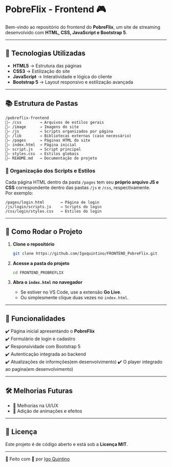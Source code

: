 # PobreFlix - Frontend 🎮

Bem-vindo ao repositório do frontend do **PobreFlix**, um site de streaming desenvolvido com **HTML, CSS, JavaScript e Bootstrap 5**.

---

## 📌 Tecnologias Utilizadas

- **HTML5** → Estrutura das páginas  
- **CSS3** → Estilização do site  
- **JavaScript** → Interatividade e lógica do cliente  
- **Bootstrap 5** → Layout responsivo e estilização avançada  

---

## 📚 Estrutura de Pastas

```
/pobreflix-frontend
— /css        → Arquivos de estilos gerais
— /image      → Imagens do site
— /js         → Scripts organizados por página
— /lib        → Bibliotecas externas (caso necessário)
— /pages      → Páginas HTML do site
— index.html  → Página inicial
— script.js   → Script principal
— styles.css  → Estilos globais
— README.md   → Documentação do projeto
```

### 📌 Organização dos Scripts e Estilos

Cada página HTML dentro da pasta `/pages` tem seu **próprio arquivo JS e CSS** correspondente dentro das pastas `/js` e `/css`, respectivamente.  
Por exemplo:

```
/pages/login.html       → Página de login
/js/login/scripts.js    → Scripts do login
/css/login/styles.css   → Estilos do login
```

---

## 🚀 Como Rodar o Projeto

1. **Clone o repositório**  
   ```sh
   git clone https://github.com/Igoquintino/FRONTEND_PobreFlix.git
   ```
   
2. **Acesse a pasta do projeto**  
   ```sh
   cd FRONTEND_PROBREFLIX
   ```
   
3. **Abra o `index.html` no navegador**  
   - Se estiver no VS Code, use a extensão **Go Live**.  
   - Ou simplesmente clique duas vezes no `index.html`.

---

## 📌 Funcionalidades

✔️ Página inicial apresentando o **PobreFlix**  
✔️ Formulário de login e cadastro  
✔️ Responsividade com Bootstrap 5  
✔️ Autenticação integrada ao backend  
✔️ Atualizações de informções(em desenvolvimento)
✔️ O player integrado ao pagina(em desenvolvimento)

---

## 🛠️ Melhorias Futuras

- 🔹 Melhorias na UI/UX  
- 🔹 Adição de animações e efeitos  

---

## 🐜 Licença

Este projeto é de código aberto e está sob a **Licença MIT**.

---

🚀 Feito com 💙 por [Igo Quintino](https://github.com/Igoquintino)

